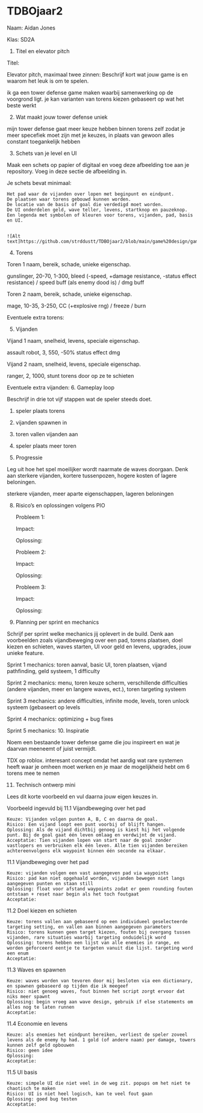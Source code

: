 # TDBOjaar2
Naam: Aidan Jones

Klas: SD2A

1. Titel en elevator pitch

Titel: 

Elevator pitch, maximaal twee zinnen: Beschrijf kort wat jouw game is en waarom het leuk is om te spelen.

ik ga een tower defense game maken waarbij samenwerking op de voorgrond ligt. je kan varianten van torens kiezen gebaseert op wat het beste werkt


2. Wat maakt jouw tower defense uniek

mijn tower defense gaat meer keuze hebben binnen torens zelf zodat je meer specefiek moet zijn met je keuzes, in plaats van gewoon alles constant toegankelijk hebben


3. Schets van je level en UI

Maak een schets op papier of digitaal en voeg deze afbeelding toe aan je repository. Voeg in deze sectie de afbeelding in.

Je schets bevat minimaal:

    Het pad waar de vijanden over lopen met beginpunt en eindpunt.
    De plaatsen waar torens gebouwd kunnen worden.
    De locatie van de basis of goal die verdedigd moet worden.
    De UI onderdelen geld, wave teller, levens, startknop en pauzeknop.
    Een legenda met symbolen of kleuren voor torens, vijanden, pad, basis en UI.


    ![Alt text]https://github.com/strddustt/TDBOjaar2/blob/main/game%20design/game%20design%20sketch.png

    
4. Torens

Toren 1 naam, bereik, schade, unieke eigenschap.

gunslinger, 20-70, 1-300, bleed (-speed, +damage resistance, -status effect resistance) / speed buff (als enemy dood is) / dmg buff 

Toren 2 naam, bereik, schade, unieke eigenschap.

mage, 10-35, 3-250, CC (+explosive rng) / freeze / burn

Eventuele extra torens:

5. Vijanden

Vijand 1 naam, snelheid, levens, speciale eigenschap.

assault robot, 3, 550, -50% status effect dmg

Vijand 2 naam, snelheid, levens, speciale eigenschap.

ranger, 2, 1000, stunt torens door op ze te schieten

Eventuele extra vijanden:
6. Gameplay loop

Beschrijf in drie tot vijf stappen wat de speler steeds doet. 
1. speler plaats torens
2. vijanden spawnen in
3. toren vallen vijanden aan
4. speler plaats meer toren

7. Progressie

Leg uit hoe het spel moeilijker wordt naarmate de waves doorgaan. Denk aan sterkere vijanden, kortere tussenpozen, hogere kosten of lagere beloningen.

sterkere vijanden, meer aparte eigenschappen, lageren beloningen

8. Risico’s en oplossingen volgens PIO

    Probleem 1:

    Impact:

    Oplossing:

    Probleem 2:

    Impact:

    Oplossing:

    Probleem 3:

    Impact:

    Oplossing:

9. Planning per sprint en mechanics

Schrijf per sprint welke mechanics jij oplevert in de build. Denk aan voorbeelden zoals vijandbeweging over een pad, torens plaatsen, doel kiezen en schieten, waves starten, UI voor geld en levens, upgrades, jouw unieke feature.

Sprint 1 mechanics: toren aanval, basic UI, toren plaatsen, vijand pathfinding, geld systeem, 1 difficulty

Sprint 2 mechanics: menu, toren keuze scherm, verschillende difficulties (andere vijanden, meer en langere waves, ect.), toren targeting systeem

Sprint 3 mechanics: andere difficulties, infinite mode, levels, toren unlock systeem (gebaseert op levels

Sprint 4 mechanics: optimizing + bug fixes

Sprint 5 mechanics:
10. Inspiratie

Noem een bestaande tower defense game die jou inspireert en wat je daarvan meeneemt of juist vermijdt.

TDX op roblox. interesant concept omdat het aardig wat rare systemen heeft waar je omheen moet werken en je maar de mogelijkheid hebt om 6 torens mee te nemen

11. Technisch ontwerp mini

Lees dit korte voorbeeld en vul daarna jouw eigen keuzes in.

Voorbeeld ingevuld bij 11.1 Vijandbeweging over het pad

    Keuze: Vijanden volgen punten A, B, C en daarna de goal.
    Risico: Een vijand loopt een punt voorbij of blijft hangen.
    Oplossing: Als de vijand dichtbij genoeg is kiest hij het volgende punt. Bij de goal gaat één leven omlaag en verdwijnt de vijand.
    Acceptatie: Tien vijanden lopen van start naar de goal zonder vastlopers en verbruiken elk één leven. Alle tien vijanden bereiken achtereenvolgens elk waypoint binnen één seconde na elkaar.

11.1 Vijandbeweging over het pad

    Keuze: vijanden volgen een vast aangegeven pad via waypoints
    Risico: pad kan niet opgehaald worden, vijanden bewegen niet langs aangegeven punten en staan still
    Oplossing: float voor afstand waypoints zodat er geen rounding fouten ontstaan + reset naar begin als het toch foutgaat
    Acceptatie:

11.2 Doel kiezen en schieten

    Keuze: torens vallen aan gebaseerd op een individueel geselecteerde targeting setting, en vallen aan binnen aangegeven parameters
    Risico: torens kunnen geen target kiezen, fouten bij overgang tussen vijanden, rare situaties waarbij targeting onduidelijk word
    Oplossing: torens hebben een lijst van alle enemies in range, en worden geforceerd eentje te targeten vanuit die lijst. targeting word een enum
    Acceptatie: 

11.3 Waves en spawnen

    Keuze: waves worden van tevoren door mij besloten via een dictionary, en spawnen gebaseerd op tijden die ik meegeef
    Risico: niet genoeg waves, fout binnen het script zorgt ervoor dat niks meer spawnt
    Oplossing: begin vroeg aan wave design, gebruik if else statements om alles nog te laten runnen
    Acceptatie:

11.4 Economie en levens

    Keuze: als enemies het eindpunt bereiken, verliest de speler zoveel levens als de enemy hp had. 1 gold (of andere naam) per damage, towers kunnen zelf geld opbouwen
    Risico: geen idee
    Oplossing:
    Acceptatie:

11.5 UI basis

    Keuze: simpele UI die niet veel in de weg zit. popups om het niet te chaotisch te maken
    Risico: UI is niet heel logisch, kan te veel fout gaan
    Oplossing: goed bug testen
    Acceptatie:
